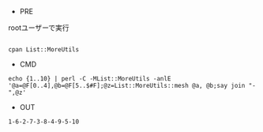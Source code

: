 - PRE

rootユーザーで実行

```

cpan List::MoreUtils

```



- CMD

```
echo {1..10} | perl -C -MList::MoreUtils -anlE '@a=@F[0..4],@b=@F[5..$#F];@z=List::MoreUtils::mesh @a, @b;say join "-",@z'
```


- OUT

```
1-6-2-7-3-8-4-9-5-10
```
